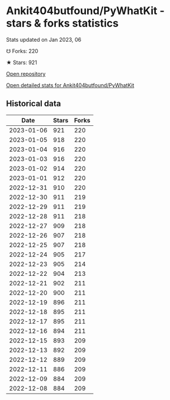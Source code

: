 # Ankit404butfound/PyWhatKit - stars & forks statistics

Stats updated on Jan 2023, 06

☋ Forks: 220

★ Stars: 921

[Open repository](https://github.com/Ankit404butfound/PyWhatKit)

[Open detailed stats for Ankit404butfound/PyWhatKit](https://reviewgithub.com/rep/Ankit404butfound/PyWhatKit)

## Historical data
| Date | Stars | Forks |
|------|-------|-------|
| 2023-01-06 | 921 | 220 | 
| 2023-01-05 | 918 | 220 | 
| 2023-01-04 | 916 | 220 | 
| 2023-01-03 | 916 | 220 | 
| 2023-01-02 | 914 | 220 | 
| 2023-01-01 | 912 | 220 | 
| 2022-12-31 | 910 | 220 | 
| 2022-12-30 | 911 | 219 | 
| 2022-12-29 | 911 | 219 | 
| 2022-12-28 | 911 | 218 | 
| 2022-12-27 | 909 | 218 | 
| 2022-12-26 | 907 | 218 | 
| 2022-12-25 | 907 | 218 | 
| 2022-12-24 | 905 | 217 | 
| 2022-12-23 | 905 | 214 | 
| 2022-12-22 | 904 | 213 | 
| 2022-12-21 | 902 | 211 | 
| 2022-12-20 | 900 | 211 | 
| 2022-12-19 | 896 | 211 | 
| 2022-12-18 | 895 | 211 | 
| 2022-12-17 | 895 | 211 | 
| 2022-12-16 | 894 | 211 | 
| 2022-12-15 | 893 | 209 | 
| 2022-12-13 | 892 | 209 | 
| 2022-12-12 | 889 | 209 | 
| 2022-12-11 | 886 | 209 | 
| 2022-12-09 | 884 | 209 | 
| 2022-12-08 | 884 | 209 | 

